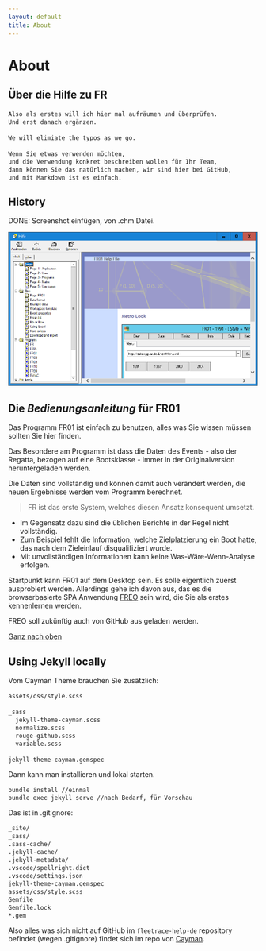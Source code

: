 ```yaml
---
layout: default
title: About
---
```


# About

## Über die Hilfe zu FR

```
Also als erstes will ich hier mal aufräumen und überprüfen.
Und erst danach ergänzen.

We will elimiate the typos as we go.

Wenn Sie etwas verwenden möchten, 
und die Verwendung konkret beschreiben wollen für Ihr Team,
dann können Sie das natürlich machen, wir sind hier bei GitHub,
und mit Markdown ist es einfach.
```

## History

DONE: Screenshot einfügen, von .chm Datei.

![Alte CHM](images/CHM.png)

## Die *Bedienungsanleitung* für FR01

Das Programm FR01 ist einfach zu benutzen, alles was Sie wissen müssen sollten Sie hier finden.

Das Besondere am Programm ist dass die Daten des Events - also der Regatta, bezogen auf
eine Bootsklasse - immer in der Originalversion heruntergeladen werden.

Die Daten sind vollständig und können damit auch verändert werden,
die neuen Ergebnisse werden vom Programm berechnet.

> FR ist das erste System, welches diesen Ansatz konsequent umsetzt.

- Im Gegensatz dazu sind die üblichen Berichte in der Regel nicht vollständig.
- Zum Beispiel fehlt die Information, welche Zielplatzierung ein Boot hatte, das nach dem Zieleinlauf disqualifiziert wurde.
- Mit unvollständigen Informationen kann keine Was-Wäre-Wenn-Analyse erfolgen.

Startpunkt kann FR01 auf dem Desktop sein.
Es solle eigentlich zuerst ausprobiert werden.
Allerdings gehe ich davon aus,
das es die browserbasierte SPA Anwendung [FREO](https://federgraph.de/freo/index.html) sein wird,
die Sie als erstes kennenlernen werden.

FREO soll zukünftig auch von GitHub aus geladen werden.

[Ganz nach oben](index.html)

## Using Jekyll locally

Vom Cayman Theme brauchen Sie zusätzlich:
```
assets/css/style.scss

_sass
  jekyll-theme-cayman.scss
  normalize.scss
  rouge-github.scss
  variable.scss

jekyll-theme-cayman.gemspec
```

Dann kann man installieren und lokal starten.
```
bundle install //einmal
bundle exec jekyll serve //nach Bedarf, für Vorschau
```

Das ist in .gitignore:
```
_site/
_sass/
.sass-cache/
.jekyll-cache/
.jekyll-metadata/
.vscode/spellright.dict
.vscode/settings.json
jekyll-theme-cayman.gemspec
assets/css/style.scss
Gemfile
Gemfile.lock
*.gem
```

Also alles was sich nicht auf GitHub im `fleetrace-help-de` repository
befindet (wegen .gitignore) findet sich im repo von [Cayman](https://github.com/pages-themes/cayman).